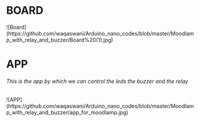 <h1>BOARD</h1>
![Board] (https://github.com/waqaswani/Arduino_nano_codes/blob/master/Moodlamp_with_relay_and_buzzer/Board%20(1).jpg)
<h1>APP</h1>
<h6>This is the app by which we can control the leds the buzzer and the relay</h6>
![APP] (https://github.com/waqaswani/Arduino_nano_codes/blob/master/Moodlamp_with_relay_and_buzzer/app_for_moodlamp.jpg)
